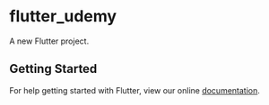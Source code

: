 # flutter_udemy

A new Flutter project.

## Getting Started

For help getting started with Flutter, view our online
[documentation](https://flutter.io/).
